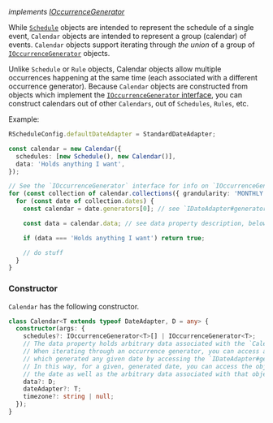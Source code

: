 _implements [IOccurrenceGenerator](../#IOccurrenceGenerator-Interface)_

While [`Schedule`](../schedule) objects are intended to represent the schedule of a single event, `Calendar` objects are intended to represent a group (calendar) of events. `Calendar` objects support iterating through _the union_ of a group of [`IOccurrenceGenerator`](../#IOccurrenceGenerator-Interface) objects.

Unlike `Schedule` or `Rule` objects, Calendar objects allow multiple occurrences happening at the same time (each associated with a different occurrence generator). Because `Calendar` objects are constructed from objects which implement the [`IOccurrenceGenerator` interface](../#shared-interfaces), you can construct calendars out of other `Calendars`, out of `Schedules`, `Rules`, etc.

Example:

```typescript
RScheduleConfig.defaultDateAdapter = StandardDateAdapter;

const calendar = new Calendar({
  schedules: [new Schedule(), new Calendar()],
  data: 'Holds anything I want',
});

// See the `IOccurrenceGenerator` interface for info on `IOccurrenceGenerator#collections()`
for (const collection of calendar.collections({ grandularity: 'MONTHLY' })) {
  for (const date of collection.dates) {
    const calendar = date.generators[0]; // see `IDateAdapter#generators`

    const data = calendar.data; // see data property description, below.

    if (data === 'Holds anything I want') return true;

    // do stuff
  }
}
```

### Constructor

`Calendar` has the following constructor.

```typescript
class Calendar<T extends typeof DateAdapter, D = any> {
  constructor(args: {
    schedules?: IOccurrenceGenerator<T>[] | IOccurrenceGenerator<T>;
    // The data property holds arbitrary data associated with the `Calendar`.
    // When iterating through an occurrence generator, you can access a list of the objects
    // which generated any given date by accessing the `IDateAdapter#generators` property.
    // In this way, for a given, generated date, you can access the object which generated
    // the date as well as the arbitrary data associated with that object.
    data?: D;
    dateAdapter?: T;
    timezone?: string | null;
  });
}
```
